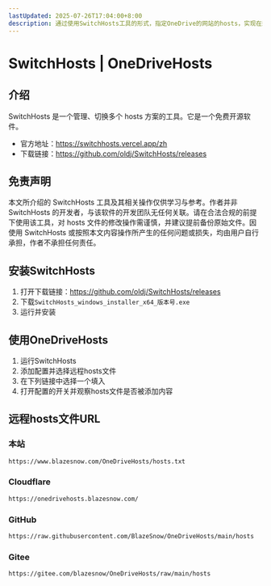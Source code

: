 ```yaml
---
lastUpdated: 2025-07-26T17:04:00+8:00
description: 通过使用SwitchHosts工具的形式，指定OneDrive的网站的hosts，实现在封锁OneDrive的ip地址的区域使用OneDrive
---
```


# SwitchHosts | OneDriveHosts

## 介绍

SwitchHosts 是一个管理、切换多个 hosts 方案的工具。它是一个免费开源软件。

- 官方地址：<https://switchhosts.vercel.app/zh>
- 下载链接：<https://github.com/oldj/SwitchHosts/releases>

## 免责声明

本文所介绍的 SwitchHosts 工具及其相关操作仅供学习与参考。作者并非 SwitchHosts 的开发者，与该软件的开发团队无任何关联。请在合法合规的前提下使用该工具，对 hosts 文件的修改操作需谨慎，并建议提前备份原始文件。因使用 SwitchHosts 或按照本文内容操作所产生的任何问题或损失，均由用户自行承担，作者不承担任何责任。

## 安装SwitchHosts

1. 打开下载链接：<https://github.com/oldj/SwitchHosts/releases>
2. 下载`SwitchHosts_windows_installer_x64_版本号.exe`
3. 运行并安装

## 使用OneDriveHosts

1. 运行SwitchHosts
2. 添加配置并选择远程hosts文件
3. 在下列链接中选择一个填入
4. 打开配置的开关并观察hosts文件是否被添加内容

## 远程hosts文件URL

### 本站

```txt
https://www.blazesnow.com/OneDriveHosts/hosts.txt
```

### Cloudflare

```txt
https://onedrivehosts.blazesnow.com/
```

### GitHub

```txt
https://raw.githubusercontent.com/BlazeSnow/OneDriveHosts/main/hosts
```

### Gitee

```txt
https://gitee.com/blazesnow/OneDriveHosts/raw/main/hosts
```
